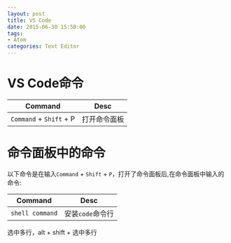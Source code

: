 ```yaml
---
layout: post
title: VS Code
date: 2015-06-30 15:50:00
tags:
- Atom
categories: Text Editor
---
```

# VS Code命令

|           Command            |                   Desc                       |
| ---------------------------- | -------------------------------------------- |
| `Command` + `Shift` + P      | 打开命令面板                                  |


# 命令面板中的命令

以下命令是在输入`Command` + `Shift` + `P`，打开了命令面板后,在命令面板中输入的命令:

|           Command            |                   Desc                       |
| ---------------------------- | -------------------------------------------- |
| `shell command`              | 安装`code`命令行                              |




选中多行，alt + shift + 选中多行
